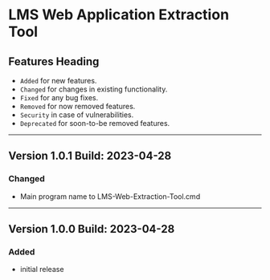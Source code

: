 # LMS Web Application Extraction Tool


## Features Heading
- `Added` for new features.
- `Changed` for changes in existing functionality.
- `Fixed` for any bug fixes.
- `Removed` for now removed features.
- `Security` in case of vulnerabilities.
- `Deprecated` for soon-to-be removed features.

[//]: # (Copy paste pallette)
[//]: # (#### Added)
[//]: # (#### Changed)
[//]: # (#### Fixed)
[//]: # (#### Removed)
[//]: # (#### Security)
[//]: # (#### Deprecated)

---

## Version 1.0.1 Build: 2023-04-28
### Changed
- Main program name to LMS-Web-Extraction-Tool.cmd

---

## Version 1.0.0 Build: 2023-04-28
### Added
- initial release
